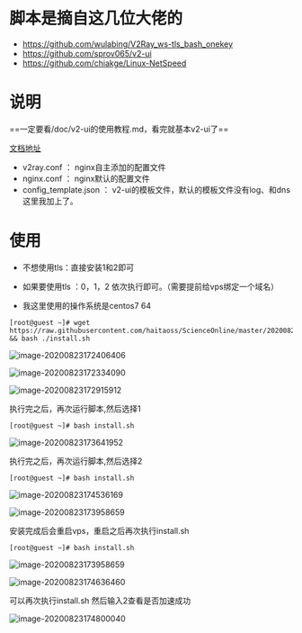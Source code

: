 # 脚本是摘自这几位大佬的

- https://github.com/wulabing/V2Ray_ws-tls_bash_onekey
- https://github.com/sprov065/v2-ui
- https://github.com/chiakge/Linux-NetSpeed



# 说明

==一定要看/doc/v2-ui的使用教程.md，看完就基本v2-ui了== 

 [文档地址](https://github.com/haitaoss/ScienceOnline/blob/master/doc/v2-ui的使用教程.md)

- v2ray.conf ： nginx自主添加的配置文件
- nginx.conf ： nginx默认的配置文件
- config_template.json ： v2-ui的模板文件，默认的模板文件没有log、和dns这里我加上了。

# 使用

- 不想使用tls：直接安装1和2即可

- 如果要使用tls ：0，1，2 依次执行即可。（需要提前给vps绑定一个域名）
- 我这里使用的操作系统是centos7 64



```shell
[root@guest ~]# wget https://raw.githubusercontent.com/haitaoss/ScienceOnline/master/20200823shell/install.sh && bash ./install.sh
```

![image-20200823172406406](https://gitee.com/haitaoss/PicBed/raw/master/science/image-20200823172406406.png)

![image-20200823172334090](https://gitee.com/haitaoss/PicBed/raw/master/science/image-20200823172334090.jpg)

![image-20200823172915912](https://gitee.com/haitaoss/PicBed/raw/master/science/image-20200823172915912.jpg)

执行完之后，再次运行脚本,然后选择1

```shell
[root@guest ~]# bash install.sh 
```

![image-20200823173641952](https://gitee.com/haitaoss/PicBed/raw/master/science/image-20200823173641952.jpg)

执行完之后，再次运行脚本,然后选择2

```shell
[root@guest ~]# bash install.sh 
```

![image-20200823174536169](https://gitee.com/haitaoss/PicBed/raw/master/science/image-20200823174536169.jpg)

![image-20200823173958659](https://gitee.com/haitaoss/PicBed/raw/master/science/image-20200823173958659.jpg)

安装完成后会重启vps，重启之后再次执行install.sh

```shell
[root@guest ~]# bash install.sh 
```

![image-20200823173958659](https://gitee.com/haitaoss/PicBed/raw/master/science/image-20200823173958659.jpg)

![image-20200823174636460](https://gitee.com/haitaoss/PicBed/raw/master/science/image-20200823174636460.jpg)

可以再次执行install.sh 然后输入2查看是否加速成功

![image-20200823174800040](https://gitee.com/haitaoss/PicBed/raw/master/science/image-20200823174800040.jpg)

